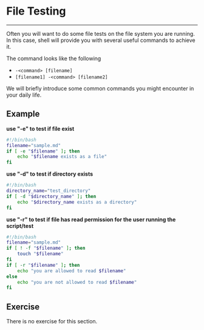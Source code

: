 # File Testing

---

Often you will want to do some file tests on the file system you are running. In this case, shell will provide you with several useful commands to achieve it.

The command looks like the following

- `-<command> [filename]`
- `[filename1] -<command> [filename2]`

We will briefly introduce some common commands you might encounter in your daily life.

## Example

**use "-e" to test if file exist**

```bash
#!/bin/bash
filename="sample.md"
if [ -e "$filename" ]; then
    echo "$filename exists as a file"
fi
```

**use "-d" to test if directory exists**

```bash
#!/bin/bash
directory_name="test_directory"
if [ -d "$directory_name" ]; then
    echo "$directory_name exists as a directory"
fi
```

**use "-r" to test if file has read permission for the user running the script/test**

```bash
#!/bin/bash
filename="sample.md"
if [ ! -f "$filename" ]; then
    touch "$filename"
fi
if [ -r "$filename" ]; then
    echo "you are allowed to read $filename"
else
    echo "you are not allowed to read $filename"
fi
```

## Exercise

There is no exercise for this section.
